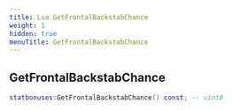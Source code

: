 ```yaml
---
title: Lua GetFrontalBackstabChance
weight: 1
hidden: true
menuTitle: GetFrontalBackstabChance
---
```

## GetFrontalBackstabChance
```lua
statbonuses:GetFrontalBackstabChance() const; -- uint8
```